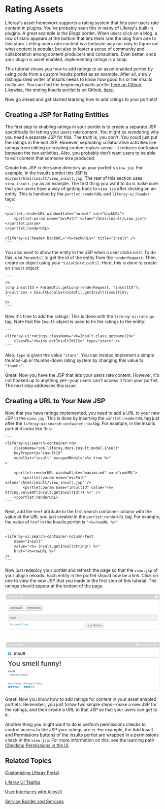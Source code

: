 # Rating Assets

Liferay's asset framework supports a rating system that lets your users rate 
content in plugins. You've probably seen this in many of Liferay's built-in 
plugins. A great example is the Blogs portlet. When users click on a blog, a row 
of stars appears at the bottom that lets them rate the blog from one to five 
stars. Letting users rate content is a fantastic way not only to figure out what 
content is popular, but also to foster a sense of community and collaboration 
among content producers and consumers. Even better, once your plugin is asset 
enabled, implementing ratings is a snap. 

This tutorial shows you how to add ratings to an asset enabled portlet by using 
code from a custom Insults portlet as an example. After all, a truly 
distinguished writer of insults needs to know how good his or her insults really 
are. You can find the beginning Insults portlet [here on Github](https://github.com/liferay/liferay-docs/tree/assetfw-tutorials/develop/tutorials/code/asset-framework/begin).
Likewise, the ending Insults portlet is on Github, [here](https://github.com/liferay/liferay-docs/tree/assetfw-tutorials/develop/tutorials/code/asset-framework/ratings/end).

Now go ahead and get started learning how to add ratings to your portlets!

## Creating a JSP for Rating Entities

The first step to enabling ratings in your portlet is to create a separate JSP 
specifically for letting your users rate content. You might be wondering why you 
need a separate JSP for this. The truth is, you don't. You could just put the 
ratings in the edit JSP. However, separating collaborative activities like 
ratings from editing or creating content makes sense--it reduces confusion 
between the two activities. Also, you probably don't want users to be able to 
edit content that someone else produced.

Create this JSP in the same directory as your portlet's `view.jsp`. For example, 
in the Insults portlet this JSP is `docroot/html/insult/view_insult.jsp`. The 
rest of this section uses `view_insult.jsp` as an example. The first thing you 
want to do is make sure that your users have a way of getting back to `view.jsp` 
after clicking on an entity. This is handled by the `portlet:renderURL` and 
`liferay-ui:header` tags:

    ```
    <portlet:renderURL windowState="normal" var="backURL">
        <portlet:param name="mvcPath" value="/html/insult/view.jsp"></portlet:param>
    </portlet:renderURL>

    <liferay-ui:header backURL="<%=backURL%>" title="insult" />
    ```
    
You also want to show the entity in the JSP when a user clicks on it. To do 
this, use `ParamUtil` to get the id of the entity from the `renderRequest`. Then 
create an object using your `*LocalServiceUtil`. Here, this is done to create an 
`Insult` object:

    ```
    <%
    long insultId = ParamUtil.getLong(renderRequest, "insultId");
    Insult ins = InsultLocalServiceUtil.getInsult(insultId);
    ```
    %>
    ```
    
Now it's time to add the ratings. This is done with the `liferay-ui:ratings` 
tag. Note that the `Insult` object is used to tie the ratings to the entity:

    ```
    <liferay-ui:ratings className="<%=Insult.class.getName()%>"
        classPK="<%=ins.getInsultId()%>" type="stars" />
    ```

Also, `type` is given the value `"stars"`. You can instead implement a simple 
thumbs-up or thumbs-down rating system by changing this value to `"thumbs"`.

Great! Now you have the JSP that lets your users rate content. However, it's not 
hooked up to anything yet--your users can't access it from your portlet. The 
next step addresses this issue.

## Creating a URL to Your New JSP

Now that you have ratings implemented, you need to add a URL to your new JSP in 
the `view.jsp`. This is done by inserting the `portlet:renderURL` tag just after 
the `liferay-ui:search-container-row` tag. For example, in the Insults portlet 
it looks like this:

    ```
    <liferay-ui:search-container-row
        className="com.liferay.docs.insult.model.Insult"
        keyProperty="insultId"
        modelVar="insult" escapedModel="<%= true %>"
    >
    
        <portlet:renderURL windowState="maximized" var="rowURL">
            <portlet:param name="mvcPath" value="/html/insult/view_insult.jsp" />
            <portlet:param name="insultId" value="<%= String.valueOf(insult.getInsultId()) %>" />
        </portlet:renderURL>
    ```

Next, add the `href` attribute to the first search container column with the 
value of the URL you just created in the `portlet:renderURL` tag. For example, 
the value of `href` in the Insults portlet is `"<%=rowURL %>"`:

    ```
    <liferay-ui:search-container-column-text
        name="Insult"
        value="<%= insult.getInsultString() %>"
        href="<%=rowURL %>"
    />
    ```

Now just redeploy your portlet and refresh the page so that the `view.jsp` of 
your plugin reloads. Each entity in the portlet should now be a link. Click on 
one to view the new JSP that you made in the first step of this tutorial. The 
ratings should appear at the bottom of the page.

![Figure 1: Entities in portlets appear as links after implementing ratings.](../../images/asset-fw-ratings-link.png)

![Figure 2: The new JSP lets users rate content in your portlet.](../../images/asset-fw-ratings.png)

Great! Now you know how to add ratings for content in your asset enabled 
portlets. Remember, you just follow two simple steps--make a new JSP for the 
ratings, and then create a URL to that JSP so that your users can get to it. 

Another thing you might want to do is perform permissions checks to control 
access to the JSP your ratings are in. For example, the Add Insult and 
Permissions buttons of the Insults portlet are wrapped in a permissions check in 
the `view.jsp`. For more information on this, see the learning path 
[Checking Permissions in the UI](/learning-paths/-/knowledge_base/6-2/checking-for-permissions-in-the-ui).

## Related Topics

[Customizing Liferay Portal](/tutorials/-/knowledge_base/6-2/customizing-liferay-portal)

[Liferay UI Taglibs](/tutorials/-/knowledge_base/6-2/liferay-ui-taglibs)

[User Interfaces with AlloyUI](/tutorials/-/knowledge_base/6-2/alloyui)

[Service Builder and Services](/tutorials/-/knowledge_base/6-2/service-builder)
